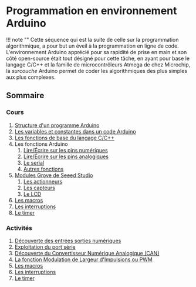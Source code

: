 # Programmation en environnement Arduino

!!! note ""
    Cette séquence qui est la suite de celle sur la programmation algorithmique, a pour but un éveil à la programmation en ligne de code. L'environnement Arduino apprécié pour sa rapidité de prise en main et son côté open-source était tout désigné pour cette tâche, en ayant pour base le langage C/C++ et la famille de microcontrôleurs Atmega de chez Microchip, la *surcouche* Arduino permet de coder les algorithmiques des plus simples aux plus complexes.

## Sommaire

### Cours

1. [Structure d'un programme Arduino](\psti2d\arduino\01-Structure_d_un_programme_Arduino)
2. [Les variables et constantes dans un code Arduino](\psti2d\arduino\02-Variables_constantes)
3. [Les fonctions de base du langage C/C++](\psti2d\arduino\03-Fonctions_C++)
4. Les fonctions Arduino
      1. [Lire/Écrire sur les pins numériques](\psti2d\arduino\04_1-digitalWrite_digitalRead)
      2. [Lire/Écrire sur les pins analogiques](\psti2d\arduino\04_2-analogRead_analogWrite)
      3. [Le serial](\psti2d\arduino\04_3-Serial)
      4. [Autres fonctions](\psti2d\arduino\04_4-Autres)
5. [Modules Grove de Seeed Studio](\psti2d\arduino\05-Modules_Grove)
      1. [Les actionneurs](\psti2d\arduino\05_1-Actionneurs)
      2. [Les capteurs](\psti2d\arduino\05_2-Capteurs)
      3. [Le LCD](\psti2d\arduino\05_3-Afficheur_LCD)
6. [Les macros](\psti2d\arduino\06-Creer_une_macro)
7. [Les interruptions](\psti2d\arduino\07-interruptions)
8. [Le timer](\psti2d\arduino\08-timer)

### Activités

1. [Découverte des entrées sorties numériques](\psti2d\arduino\ACT1-InOutNum)
2. [Exploitation du port série](\psti2d\arduino\ACT2-Serial)
3. [Découverte du Convertisseur Numérique Analogique (CAN)](\psti2d\arduino\ACT3-CAN)
4. [La fonction Modulation de Largeur d'Impulsions ou PWM](\psti2d\arduino\ACT4-PWM)
5. [Les macros](\psti2d\arduino\ACT5-Macros)
6. [Les interruptions](\psti2d\arduino\ACT6-Interrupts)
7. [Le timer](\psti2d\arduino\ACT7-Timer)


